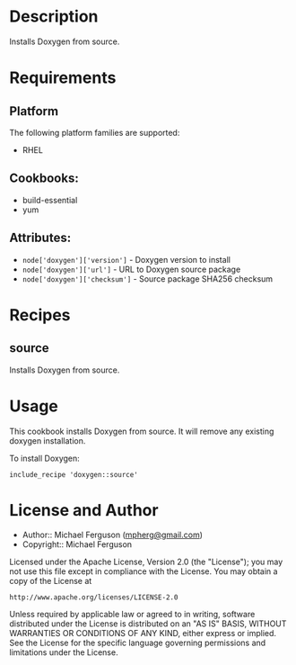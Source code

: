 Description
===========

Installs Doxygen from source.

Requirements
============
## Platform

The following platform families are supported:

* RHEL

## Cookbooks:

* build-essential
* yum

## Attributes:

* `node['doxygen']['version']` - Doxygen version to install
* `node['doxygen']['url']` - URL to Doxygen source package
* `node['doxygen']['checksum']` - Source package SHA256 checksum

Recipes
=======
## source

Installs Doxygen from source.

Usage
=====

This cookbook installs Doxygen from source. It will remove any existing doxygen
installation.

To install Doxygen:

    include_recipe 'doxygen::source'

License and Author
==================

- Author:: Michael Ferguson (<mpherg@gmail.com>)
- Copyright:: Michael Ferguson

Licensed under the Apache License, Version 2.0 (the "License");
you may not use this file except in compliance with the License.
You may obtain a copy of the License at

    http://www.apache.org/licenses/LICENSE-2.0

Unless required by applicable law or agreed to in writing, software
distributed under the License is distributed on an "AS IS" BASIS,
WITHOUT WARRANTIES OR CONDITIONS OF ANY KIND, either express or implied.
See the License for the specific language governing permissions and
limitations under the License.
